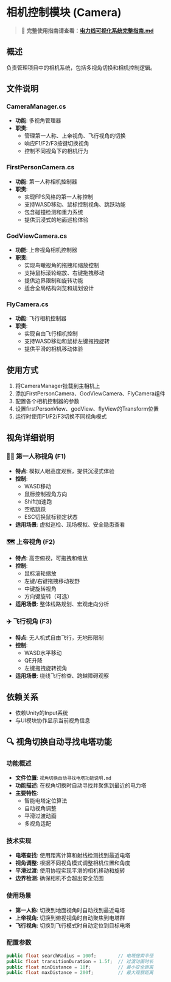 # 相机控制模块 (Camera)

> 📖 **完整使用指南请查看：[电力线可视化系统完整指南.md](../../电力线可视化系统完整指南.md#相机控制系统)**

## 概述
负责管理项目中的相机系统，包括多视角切换和相机控制逻辑。

## 文件说明

### CameraManager.cs
- **功能**: 多视角管理器
- **职责**: 
  - 管理第一人称、上帝视角、飞行视角的切换
  - 响应F1/F2/F3按键切换视角
  - 控制不同视角下的相机行为

### FirstPersonCamera.cs
- **功能**: 第一人称相机控制器
- **职责**:
  - 实现FPS风格的第一人称控制
  - 支持WASD移动、鼠标控制视角、跳跃功能
  - 包含碰撞检测和重力系统
  - 提供沉浸式的地面巡检体验

### GodViewCamera.cs
- **功能**: 上帝视角相机控制器
- **职责**:
  - 实现鸟瞰视角的拖拽和缩放控制
  - 支持鼠标滚轮缩放、右键拖拽移动
  - 提供边界限制和旋转功能
  - 适合全局结构浏览和规划设计

### FlyCamera.cs
- **功能**: 飞行相机控制器
- **职责**:
  - 实现自由飞行相机控制
  - 支持WASD移动和鼠标左键拖拽旋转
  - 提供平滑的相机移动体验

## 使用方式
1. 将CameraManager挂载到主相机上
2. 添加FirstPersonCamera、GodViewCamera、FlyCamera组件
3. 配置各个相机控制器的参数
4. 设置firstPersonView、godView、flyView的Transform位置
5. 运行时使用F1/F2/F3切换不同视角模式

## 视角详细说明

### 🧍‍♂️ 第一人称视角 (F1)
- **特点**: 模拟人眼高度观察，提供沉浸式体验
- **控制**: 
  - WASD移动
  - 鼠标控制视角方向
  - Shift加速跑
  - 空格跳跃
  - ESC切换鼠标锁定状态
- **适用场景**: 虚拟巡检、现场模拟、安全隐患查看

### 🗺️ 上帝视角 (F2)
- **特点**: 高空俯视，可拖拽和缩放
- **控制**:
  - 鼠标滚轮缩放
  - 左键/右键拖拽移动视野
  - 中键旋转视角
  - 方向键旋转（可选）
- **适用场景**: 整体线路规划、宏观走向分析

### ✈️ 飞行视角 (F3)
- **特点**: 无人机式自由飞行，无地形限制
- **控制**:
  - WASD水平移动
  - QE升降
  - 左键拖拽旋转视角
- **适用场景**: 绕线飞行检查、跨越障碍观察

## 依赖关系
- 依赖Unity的Input系统
- 与UI模块协作显示当前视角信息

## 🔍 视角切换自动寻找电塔功能

### 功能概述
- **文件位置**: `视角切换自动寻找电塔功能说明.md`
- **功能描述**: 在视角切换时自动寻找并聚焦到最近的电力塔
- **主要特性**: 
  - 智能电塔定位算法
  - 自动视角调整
  - 平滑过渡动画
  - 多视角适配

### 技术实现
- **电塔查找**: 使用距离计算和射线检测找到最近电塔
- **视角调整**: 根据不同视角模式调整相机位置和角度
- **平滑过渡**: 使用协程实现平滑的相机移动和旋转
- **边界检测**: 确保相机不会超出安全范围

### 使用场景
- **第一人称**: 切换到地面视角时自动找到最近电塔
- **上帝视角**: 切换到俯视视角时自动聚焦到电塔群
- **飞行视角**: 切换到飞行模式时自动定位到目标电塔

### 配置参数
```csharp
public float searchRadius = 100f;        // 电塔搜索半径
public float transitionDuration = 1.5f;  // 过渡动画时长
public float minDistance = 10f;          // 最小安全距离
public float maxDistance = 200f;         // 最大观察距离
``` 